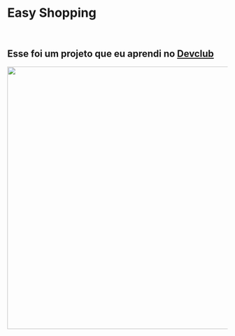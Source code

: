 <h1>Easy Shopping</>
<br>
<br>
<h2>Esse foi um projeto que eu aprendi no <a href="https://rodolfomori.com.br/devclub">Devclub</a></h2>

<img src="https://github.com/eusouregislima/easy-shopping/blob/master/Assets/Screenshot%202022-07-07%20154619.png?raw=true" width="600px"/>
